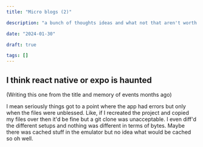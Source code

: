 ```yaml
---
title: "Micro blogs (2)"

description: "a bunch of thoughts ideas and what not that aren't worth of full blogs but that I still want to write down"

date: "2024-01-30"

draft: true

tags: []
---
```


## I think react native or expo is haunted

(Writing this one from the title and memory of events months ago)

I mean seriously things got to a point where the app had errors but only when the files were unblessed. Like, if I recreated the project and copied my files over then it'd be fine but a git clone was unacceptable. I even diff'd the different setups and nothing was different in terms of bytes. Maybe there was cached stuff in the emulator but no idea what would be cached so oh well.

## 
